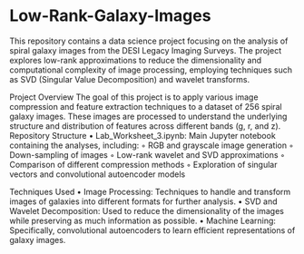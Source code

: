 # Low-Rank-Galaxy-Images

This repository contains a data science project focusing on the analysis of spiral galaxy images from the DESI Legacy Imaging Surveys. The project explores low-rank approximations to reduce the dimensionality and computational complexity of image processing, employing techniques such as SVD (Singular Value Decomposition) and wavelet transforms.

Project Overview
The goal of this project is to apply various image compression and feature extraction techniques to a dataset of 256 spiral galaxy images. These images are processed to understand the underlying structure and distribution of features across different bands (g, r, and z).
Repository Structure
•	Lab_Worksheet_3.ipynb: Main Jupyter notebook containing the analyses, including:
◦	RGB and grayscale image generation
◦	Down-sampling of images
◦	Low-rank wavelet and SVD approximations
◦	Comparison of different compression methods
◦	Exploration of singular vectors and convolutional autoencoder models

Techniques Used
•	Image Processing: Techniques to handle and transform images of galaxies into different formats for further analysis.
•	SVD and Wavelet Decomposition: Used to reduce the dimensionality of the images while preserving as much information as possible.
•	Machine Learning: Specifically, convolutional autoencoders to learn efficient representations of galaxy images.

